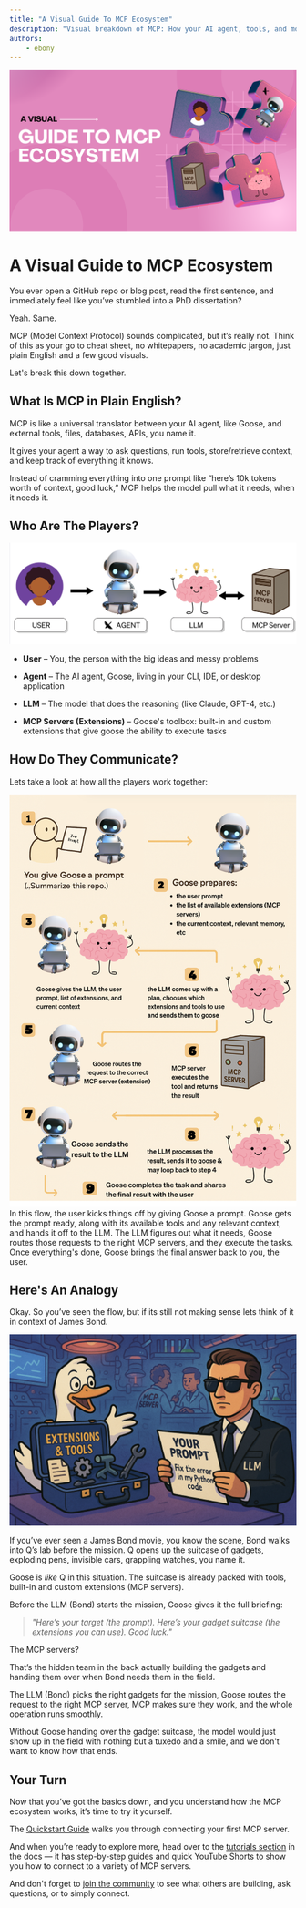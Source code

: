 ```yaml
---
title: "A Visual Guide To MCP Ecosystem"
description: "Visual breakdown of MCP: How your AI agent, tools, and models work together."
authors: 
    - ebony
---
```


![blog cover](mcpblog.png)

# A Visual Guide to MCP Ecosystem

You ever open a GitHub repo or blog post, read the first sentence, and immediately feel like you’ve stumbled into a PhD dissertation?

Yeah. Same.

MCP (Model Context Protocol) sounds complicated, but it’s really not. Think of this as your go to cheat sheet, no whitepapers, no academic jargon, just plain English and a few good visuals.
<!--truncate-->

Let's break this down together. 

## What Is MCP in Plain English?

MCP is like a universal translator between your AI agent, like Goose, and external tools, files, databases, APIs, you name it.

It gives your agent a way to ask questions, run tools, store/retrieve context, and keep track of everything it knows. 

Instead of cramming everything into one prompt like “here’s 10k tokens worth of context, good luck,” MCP helps the model pull what it needs, when it needs it.

## Who Are The Players? 
![players](players.png)

- **User** – You, the person with the big ideas and messy problems

- **Agent** – The AI agent, Goose, living in your CLI, IDE, or desktop application

- **LLM** – The model that does the reasoning (like Claude, GPT-4, etc.)

- **MCP Servers (Extensions)** – Goose's toolbox: built-in and custom extensions that give goose the ability to execute tasks

## How Do They Communicate?
Lets take a look at how all the players work together: 

![Visual guide](visualguide.png)
In this flow, the user kicks things off by giving Goose a prompt. Goose gets the prompt ready, along with its available tools and any relevant context, and hands it off to the LLM. The LLM figures out what it needs, Goose routes those requests to the right MCP servers, and they execute the tasks. Once everything's done, Goose brings the final answer back to you, the user.

## Here's An Analogy

Okay. So you’ve seen the flow, but if its still not making sense lets think of it in context of James Bond. 

![james bond](james.png)

If you’ve ever seen a James Bond movie, you know the scene,
Bond walks into Q’s lab before the mission.
Q opens up the suitcase of gadgets, exploding pens, invisible cars, grappling watches, you name it.

Goose is _like_ Q in this situation.
The suitcase is already packed with tools, built-in and custom extensions (MCP servers).

Before the LLM (Bond) starts the mission, Goose gives it the full briefing:

>_"Here’s your target (the prompt). Here’s your gadget suitcase (the extensions you can use). Good luck."_

The MCP servers?

That’s the hidden team in the back actually building the gadgets and handing them over when Bond needs them in the field.

The LLM (Bond) picks the right gadgets for the mission, Goose routes the request to the right MCP server, MCP makes sure they work, and the whole operation runs smoothly.

Without Goose handing over the gadget suitcase, the model would just show up in the field with nothing but a tuxedo and a smile, and we don't want to know how that ends.

## Your Turn

Now that you’ve got the basics down, and you understand how the MCP ecosystem works, it’s time to try it yourself.

The [Quickstart Guide](/docs/quickstart) walks you through connecting your first MCP server.

And when you’re ready to explore more, head over to the [tutorials section](/docs/category/tutorials) in the docs — it has step-by-step guides and quick YouTube Shorts to show you how to connect to a variety of MCP servers.

And don't forget to [join the community](https://discord.gg/block-opensource) to see what others are building, ask questions, or to simply connect. 


<head>
  <meta property="og:title" content="A Visual Guide To MCPs" />
  <meta property="og:type" content="article" />
  <meta property="og:url" content="https://block.github.io/goose/blog/2025/04/10/visual-guide-mcp" />
  <meta property="og:description" content="Visual breakdown of MCP: How your agent, tools, and models work together." />
  <meta property="og:image" content="" />
  <meta name="twitter:card" content="summary_large_image" />
  <meta property="twitter:domain" content="block.github.io/goose" />
  <meta name="twitter:title" content="A Visual Guide To MCPs" />
  <meta name="twitter:description" content="Visual breakdown of MCP: How your AI agent, tools, and models work together." />
  <meta name="twitter:image" content="" />
</head>